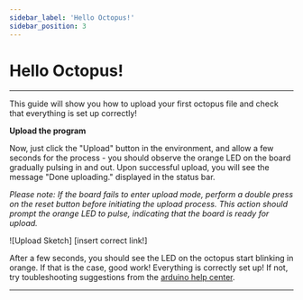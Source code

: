 ```yaml
---
sidebar_label: 'Hello Octopus!'
sidebar_position: 3
---
```


# Hello Octopus!

---

This guide will show you how to upload your first octopus file and check that everything is set up correctly!

**Upload the program**

Now, just click the "Upload" button in the environment, and allow a few seconds for the process - you should observe the orange LED on the board gradually pulsing in and out. Upon successful upload, you will see the message "Done uploading." displayed in the status bar.

_Please note: If the board fails to enter upload mode, perform a double press on the reset button before initiating the upload process. This action should prompt the orange LED to pulse, indicating that the board is ready for upload._

![Upload Sketch] [insert correct link!]

After a few seconds, you should see the LED on the octopus start blinking in orange. If that is the case, good work! Everything is correctly set up! If not, try toubleshooting suggestions from the [arduino help center](https://support.arduino.cc/hc/en-us).

---
